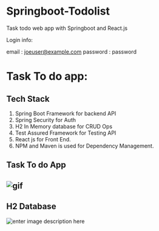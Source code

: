 # Springboot-Todolist
Task todo web app with Springboot and React.js 

Login info:

email : joeuser@example.com
password : password 


# Task To do app:

## Tech Stack 

 1. Spring Boot Framework for backend API
 2. Spring Security for Auth 
 3. H2 In Memory database for CRUD Ops
 4. Test Assured Framework for Testing API
 5. React js for Front End.
 6. NPM and Maven is used for Dependency Management.




## Task To do App

 

![gif](https://he-s3.s3.amazonaws.com/media/uploads/593a720.gif)
----------


## H2 Database 

![enter image description here](https://he-s3.s3.amazonaws.com/media/uploads/fdcc72a.gif)
 
